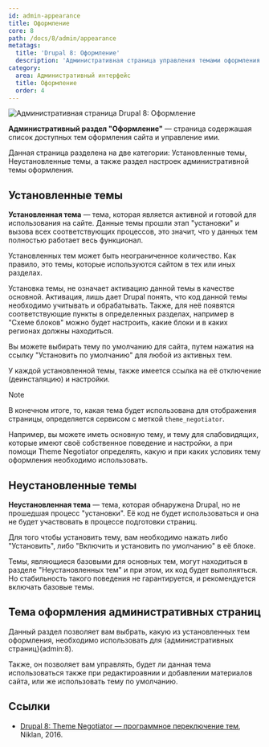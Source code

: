 ```yaml
---
id: admin-appearance
title: Оформление
core: 8
path: /docs/8/admin/appearance
metatags:
  title: 'Drupal 8: Оформление'
  description: 'Административная страница управления темами оформления сайта.'
category:
  area: Административный интерфейс
  title: Оформление
  order: 4
---
```


![Административная страница Drupal 8: Оформление](https://i.imgur.com/yogCm5Z.png)

**Административный раздел "Оформление"** — страница содержашая список доступных тем оформления сайта и управление ими.

Данная страница разделена на две категории: Установленные темы, Неустановленные темы, а также раздел настроек административной темы оформления.

## Установленные темы

**Установленная тема** — тема, которая является активной и готовой для использования на сайте. Данные темы прошли этап "установки" и вызова всех соответствующих процессов, это значит, что у данных тем полностью работает весь функционал.

Установленных тем может быть неограниченное количество. Как правило, это темы, которые используются сайтом в тех или иных разделах.

Установка темы, не означает активацию данной темы в качестве основной. Активация, лишь дает Drupal понять, что код данной темы необходимо учитывать и обрабатывать. Также, для неё появятся соответствующие пункты в определенных разделах, например в "Схеме блоков" можно будет настроить, какие блоки и в каких регионах должны находиться.

Вы можете выбирать тему по умолчанию для сайта, путем нажатия на ссылку "Установить по умолчанию" для любой из активных тем.

У каждой установленной темы, также имеется ссылка на её отключение (деинсталяцию) и настройки.

> [!NOTE]
> В конечном итоге, то, какая тема будет использована для отображения страницы, определяется сервисом с меткой `theme_negotiator`. 
>
> Например, вы можете иметь основную тему, и тему для слабовидящих, которые имеют своё собственное поведение и настройки, а при помощи Theme Negotiator определять, какую и при каких условиях тему оформления необходимо использовать.

## Неустановленные темы

**Неустановленная тема** — тема, которая обнаружена Drupal, но не прошедшая процесс "установки". Её код не будет использоваться и она не будет участвовать в процессе подготовки страниц.

Для того чтобы установить тему, вам необходимо нажать либо "Установить", либо "Включить и установить по умолчанию" в её блоке.

Темы, являющиеся базовыми для основных тем, могут находиться в разделе "Неустановленных тем" и при этом, их код будет выполняться. Но стабильность такого поведения не гарантируется, и рекомендуется включать базовые темы.

## Тема оформления административных страниц

Данный раздел позволяет вам выбрать, какую из установленных тем оформления, необходимо использовать для {административных страниц}(admin:8).

Также, он позволяет вам управлять, будет ли данная тема использоваться также при редактироавнии и добавлении материалов сайта, или же использовать тему по умолчанию.

## Ссылки

- [Drupal 8: Theme Negotiator — программное переключение тем](https://niklan.net/blog/126), Niklan, 2016.
